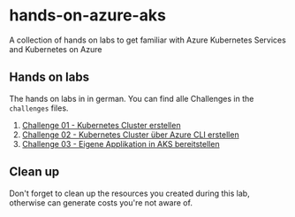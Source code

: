 # hands-on-azure-aks
A collection of hands on labs to get familiar with Azure Kubernetes Services and Kubernetes on Azure

## Hands on labs

The hands on labs in in german. You can find alle Challenges in the `challenges` files.

1. [Challenge 01 - Kubernetes Cluster erstellen](challenge-01.md)
2. [Challenge 02 - Kubernetes Cluster über Azure CLI erstellen](challenge-02.md)
3. [Challenge 03 - Eigene Applikation in AKS bereitstellen](challenge-03.md)


## Clean up
Don't forget to clean up the resources you created during this lab, otherwise can generate costs you're not aware of.
